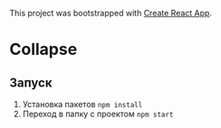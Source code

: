 This project was bootstrapped with [Create React App](https://github.com/facebook/create-react-app).

# Collapse

## Запуск 
1. Установка пакетов
   `npm install`
2. Переход в папку с проектом
   `npm start`

